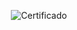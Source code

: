 <div align="center">

  ![Certificado](https://user-images.githubusercontent.com/86432393/199637498-b0890fa2-7ad2-405d-8d76-5727e6df0f59.png)

</div>
